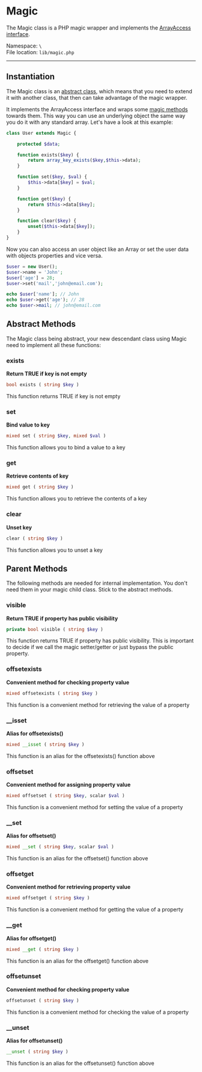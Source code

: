 # Magic

The Magic class is a PHP magic wrapper and implements the [ArrayAccess interface](http://www.php.net/manual/en/class.arrayaccess.php "php.net ArrayAccess Reference").

Namespace: `\` <br>
File location: `lib/magic.php`

---

## Instantiation


The Magic class is an [abstract class](http://www.php.net/manual/en/language.oop5.abstract.php "php.net Class Abstraction Manual"), which means that you need to extend it with another class, that then can take advantage of the magic wrapper.

It implements the ArrayAccess interface and wraps some [magic methods](http://www.php.net/manual/en/language.oop5.magic.php "php.net Magic Methods Manual") towards them. This way you can use an underlying object the same way you do it with any standard array.
Let's have a look at this example:

```php
class User extends Magic {

    protected $data;

    function exists($key) {
        return array_key_exists($key,$this->data);
    }

    function set($key, $val) {
        $this->data[$key] = $val;
    }

    function get($key) {
        return $this->data[$key];
    }

    function clear($key) {
        unset($this->data[$key]);
    }
}
```

Now you can also access an user object like an Array or set the user data with objects properties and vice versa.

```php
$user = new User();
$user->name = 'John';
$user['age'] = 28;
$user->set('mail','john@email.com');

echo $user['name']; // John
echo $user->get('age'); // 28
echo $user->mail; // john@email.com
```


## Abstract Methods

The Magic class being abstract, your new descendant class using Magic need to implement all these functions:

### exists

**Return TRUE if key is not empty**

``` php
bool exists ( string $key ) 
```

This function returns TRUE if key is not empty

### set

**Bind value to key**

``` php
mixed set ( string $key, mixed $val ) 
```

This function allows you to bind a value to a key


### get

**Retrieve contents of key**

``` php
mixed get ( string $key ) 
```

This function allows you to retrieve the contents of a key



### clear

**Unset key**

``` php
clear ( string $key ) 
```

This function allows you to unset a key


## Parent Methods

The following methods are needed for internal implementation. You don't need them in your magic child class. Stick to the abstract methods.

### visible

**Return TRUE if property has public visibility**

``` php
private bool visible ( string $key ) 
```

This function returns TRUE if property has public visibility. This is important to decide if we call the magic setter/getter or just bypass the public property.


### offsetexists

**Convenient method for checking property value**

``` php
mixed offsetexists ( string $key ) 
```

This function is a convenient method for retrieving the value of a property

### __isset

**Alias for offsetexists()**

``` php
mixed __isset ( string $key ) 
```

This function is an alias for the offsetexists() function above

### offsetset

**Convenient method for assigning property value**

``` php
mixed offsetset ( string $key, scalar $val ) 
```

This function is a convenient method for setting the value of a property

### __set

**Alias for offsetset()**

``` php
mixed __set ( string $key, scalar $val ) 
```

This function is an alias for the offsetset() function above

### offsetget

**Convenient method for retrieving property value**

``` php
mixed offsetget ( string $key ) 
```

This function is a convenient method for getting the value of a property

### __get

**Alias for offsetget()**

``` php
mixed __get ( string $key ) 
```

This function is an alias for the offsetget() function above

### offsetunset

**Convenient method for checking property value**

``` php
offsetunset ( string $key ) 
```

This function is a convenient method for checking the value of a property


### __unset

**Alias for offsetunset()**

``` php
__unset ( string $key ) 
```

This function is an alias for the offsetunset() function above